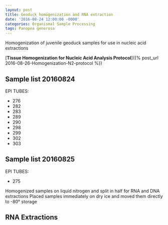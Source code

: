 ```yaml
---
layout: post
title: Geoduck homogenization and RNA extraction
date: '2016-08-24 12:00:00 -0000'
categories: Organismal Sample Processing
tags: Panopea generosa
---
```


Homogenization of juvenile geoduck samples for use in nucleic acid extractions

[**Tissue Homogenization for Nucleic Acid Analysis Protocol**]({% post_url 2016-08-26-Homogenization-N2-protocol %})

## Sample list 20160824
EPI TUBES: 
* 276 
* 282
* 283
* 289
* 290
* 298
* 299
* 302
* 303
   
## Sample list 20160825
EPI TUBES: 
* 275 

Homogenized samples on liquid nitrogen and split in half for RNA and DNA extractions
Placed samples immediately on dry ice and moved them directly to -80° storage 

## RNA Extractions
  
  
